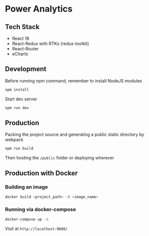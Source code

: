 # Power Analytics

## Tech Stack

- React 18
- React-Redux with RTKs (redux-toolkit)
- React-Router
- eCharts

## Development

Before running npm command, remember to install NodeJS modules

```sh
npm install
```

Start dev server

```sh
npm run dev
```

## Production

Packing the project source and generating a public static directory by webpack

```sh
npm run build
```

Then hosting the `/public` folder or deploying wherever

## Production with Docker

### Building an image

```sh
docker build <project_path> -t <image_name>
```

### Running via docker-compose

```sh
docker-compose up -d
```

Visit at `http://localhost:9000/`
